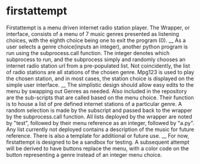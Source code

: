 # firstattempt

Firstattempt is a menu driven internet radio station player.  The Wrapper, or interface, consists of a menu of 7 music genres presented as listening choices, with the eighth choice being one to exit the program (0).
__
As a user selects a genre choice(inputs an integer), another python program is run using the subprocess.call function.  The integer  denotes which subprocess to run, and the subprocess simply and randomly chooses an internet radio station url from a pre-populated list.  Not coincidently, the list of radio stations are all stations of the chosen genre.  Mpg123 is used to play the chosen station, and in most cases, the station choice is displayed on the simple user interface.
__
The simplistic design should allow easy edits to the menu by swapping out Genres as needed. Also included in the repository are the sub-scripts that are called based on the menu choice. Their function is to house a list of pre defined internet stations of a particular genre.  A random selection is made by the subscript and passed back to the wrapper by the subprocess.call function. All lists deployed by the wrapper are noted by "test", followed by their menu reference as an integer, followed by "a.py".  Any list currently not deployed contains a description of the music for future reference.  There is also a template for additional or future use. 
__
For now, firstattempt is designed to be a sandbox for testing.  A subsequent attempt will be derived to have buttons replace the menu, with a color code on the button representing a genre instead of an integer menu choice.
